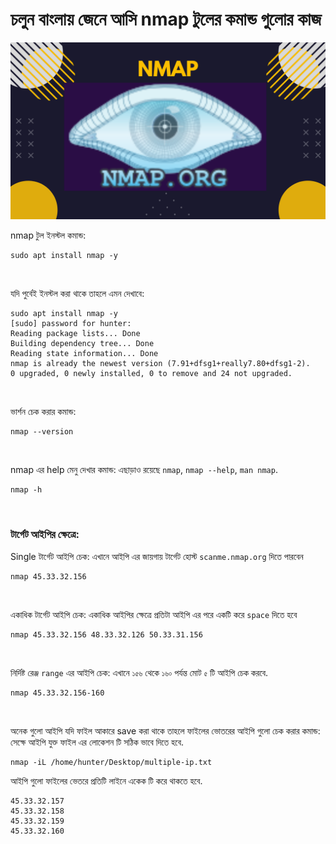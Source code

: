 # চলুন বাংলায় জেনে আসি nmap টুলের কমান্ড গুলোর কাজ


![nmap](images/nmap.png)

nmap টুল ইনস্টল কমান্ড:

    sudo apt install nmap -y
<br/>

যদি পুর্বেই ইনস্টল করা থাকে তাহলে এমন দেখাবে:
```
sudo apt install nmap -y
[sudo] password for hunter: 
Reading package lists... Done
Building dependency tree... Done
Reading state information... Done
nmap is already the newest version (7.91+dfsg1+really7.80+dfsg1-2).
0 upgraded, 0 newly installed, 0 to remove and 24 not upgraded.

```
<br/>

ভার্শন চেক করার কমান্ড:

    nmap --version

<br/>

nmap এর help মেনু দেখার কমান্ড: এছাড়াও রয়েছে `nmap`, `nmap --help`, `man nmap`.

    nmap -h

<br/>

### টার্গেট আইপির ক্ষেত্রে:

Single টার্গেট আইপি চেক: এখানে আইপি এর জায়গায় টার্গেট হোস্ট `scanme.nmap.org` দিতে পারবেন

    nmap 45.33.32.156

<br/>

একাধিক টার্গেট আইপি চেক: একাধিক আইপির ক্ষেত্রে প্রতিটা আইপি এর পরে একটি করে `space` দিতে হবে

    nmap 45.33.32.156 48.33.32.126 50.33.31.156

<br/>

নির্দিষ্ট রেঞ্জ `range` এর আইপি চেক: এখানে `১৫৬` থেকে `১৬০` পর্যন্ত মোট `৫` টি আইপি চেক করবে.

    nmap 45.33.32.156-160

<br/>

অনেক গুলো আইপি যদি  ফাইল আকারে save করা থাকে তাহলে ফাইলের ভোতরের আইপি গুলো চেক করার কমান্ড: সেক্ষে আইপি যুক্ত ফাইল এর লোকেশন টি সঠিক ভাবে দিতে হবে.

    nmap -iL /home/hunter/Desktop/multiple-ip.txt

আইপি গুলো ফাইলের ভেতরে প্রতিটি লাইনে একেক টি করে থাকতে হবে.

```
45.33.32.157
45.33.32.158
45.33.32.159
45.33.32.160

```